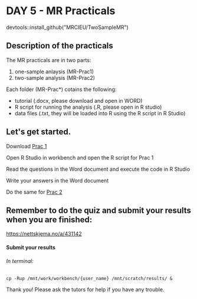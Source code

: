 # DAY 5 - MR Practicals

devtools::install_github("MRCIEU/TwoSampleMR")     


## Description of the practicals

The MR practicals are in two parts: 
1) one-sample anlaysis (MR-Prac1)
2) two-sample analysis (MR-Prac2)

Each folder (MR-Prac*) cotains the following:
- tutorial (.docx, please download and open in WORD)
- R script for running the analysis (.R, please open in R studio)
- data files (.txt, they will be loaded into R using the R script in R Studio)

## Let's get started. 

Download [Prac 1](MR-Prac1/Mendelian_Randomization_Practical_1_-_Single_Sample_-QUESTIONS.docx)   
   
Open R Studio in workbench and open the R script for Prac 1   
   
Read the questions in the Word document and execute the code in R Studio   
   
Write your answers in the Word document   

Do the same for [Prac 2](MR-Prac2/Mendelian_Randomization_Practical_2_-_MR_base_-_QUESTIONS.docx)   


## Remember to do the quiz and submit your results when you are finished:
https://nettskjema.no/a/431142


#### Submit your results
###### In terminal:
```
cp -Rup /mnt/work/workbench/{user_name} /mnt/scratch/results/ &
``` 

Thank you!
Please ask the tutors for help if you have any trouble.
